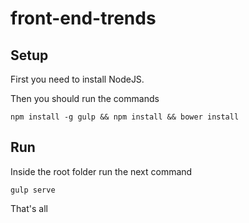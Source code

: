 # front-end-trends

## Setup

First you need to install NodeJS.

Then you should run the commands

```shell
npm install -g gulp && npm install && bower install
```

## Run

Inside the root folder run the next command

```shell
gulp serve
```

That's all
